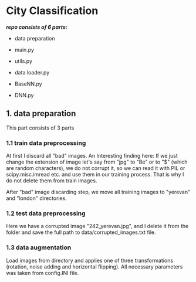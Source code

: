 # City Classification

***repo consists of 6 parts:***

* data preparation

* main.py

* utils.py

* data loader.py

* BaseNN.py

* DNN.py

## 1. data preparation

This part consists of 3 parts

### 1.1 train data preprocessing

At first I discard all "bad" images. An Interesting finding here: If we just change the extension of image let's say from "jpg" to "Be" or to "$" (which are random characters), we do not corrupt it, so we can read it with PIL or scipy.misc.imread etc. and use them in our training process. That is why I do not delete them from train images.

After "bad" image discarding step, we move all training images to "yerevan" and "london" directories.

### 1.2 test data preprocessing

Here we have a corrupted image "242_yerevan.jpg", and I delete it from the folder and save the full path to data/corrupted_images.txt file.

### 1.3 data augmentation

Load images from directory and applies one of three transformations (rotation, noise adding and horizontal flipping).
All necessary parameters was taken from config.INI file.



